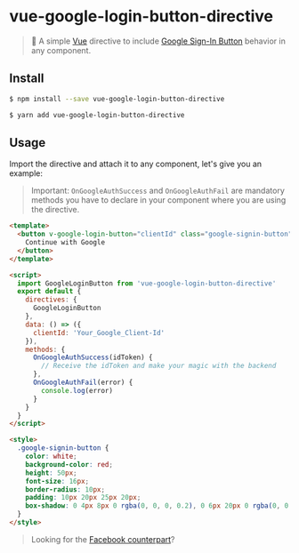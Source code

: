 # vue-google-login-button-directive

> :closed_lock_with_key: A simple [Vue](https://vuejs.org) directive to include [Google Sign-In Button](https://developers.google.com/identity/sign-in/web/sign-in) behavior in any component.

## Install

```bash
$ npm install --save vue-google-login-button-directive

$ yarn add vue-google-login-button-directive
```

## Usage

Import the directive and attach it to any component, let's give you an example:

> Important: `OnGoogleAuthSuccess` and `OnGoogleAuthFail` are mandatory methods you have to declare in your component where you are using the directive.

```html
<template>
  <button v-google-login-button="clientId" class="google-signin-button">
    Continue with Google
  </button>
</template>

<script>
  import GoogleLoginButton from 'vue-google-login-button-directive'
  export default {
    directives: {
      GoogleLoginButton
    },
    data: () => ({
      clientId: 'Your_Google_Client-Id'
    }),
    methods: {
      OnGoogleAuthSuccess(idToken) {
        // Receive the idToken and make your magic with the backend
      },
      OnGoogleAuthFail(error) {
        console.log(error)
      }
    }
  }
</script>

<style>
  .google-signin-button {
    color: white;
    background-color: red;
    height: 50px;
    font-size: 16px;
    border-radius: 10px;
    padding: 10px 20px 25px 20px;
    box-shadow: 0 4px 8px 0 rgba(0, 0, 0, 0.2), 0 6px 20px 0 rgba(0, 0, 0, 0.19);
  }
</style>
```

> Looking for the [Facebook counterpart](https://github.com/collinped/vue-facebook-login-button-directive)?
